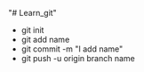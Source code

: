 "# Learn_git" 
- git init
- git add name
- git commit -m "I add name"
- git push -u origin branch name